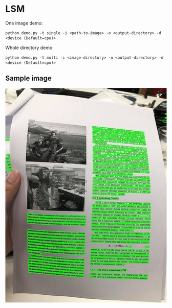 # LSM

One image demo:
```
python demo.py -t single -i <path-to-image> -o <output-directory> -d <device (Default=cpu)> 
```

Whole directory demo:
```
python demo.py -t multi -i <image-directory> -o <output-directory> -d <device (Default=cpu)> 
```

## Sample image

![test_sample](out/output.jpg)
